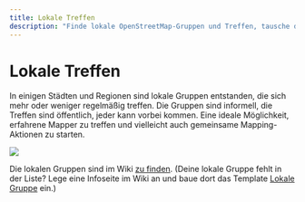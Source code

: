 ```yaml
---
title: Lokale Treffen
description: "Finde lokale OpenStreetMap-Gruppen und Treffen, tausche dich aus und starte gemeinsame Mapping-Aktionen. Lerne, wie du eine Gruppe gründen kannst."
---
```


# Lokale Treffen

In einigen Städten und Regionen sind lokale Gruppen entstanden, die sich mehr
oder weniger regelmäßig treffen. Die Gruppen sind informell, die Treffen sind
öffentlich, jeder kann vorbei kommen. Eine ideale Möglichkeit, erfahrene Mapper
zu treffen und vielleicht auch gemeinsame Mapping-Aktionen zu starten.

![](/img/karte-dach.png)

Die lokalen Gruppen sind im Wiki [zu
finden](https://wiki.openstreetmap.org/wiki/Category:Lokale_Gruppe). (Deine
lokale Gruppe fehlt in der Liste? Lege eine Infoseite im Wiki an und baue dort
das Template [Lokale
Gruppe](https://wiki.openstreetmap.org/wiki/Template:User_group) ein.)

